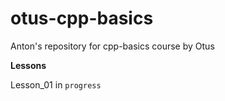 # otus-cpp-basics
Anton's repository for cpp-basics course by Otus

**Lessons**

Lesson_01 in `progress`